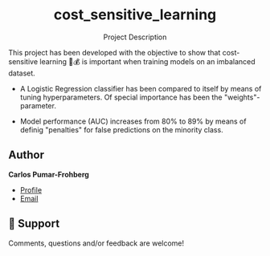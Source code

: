 <h1 align="center">cost_sensitive_learning</h1>
<p align="center">Project Description</p>

This project has been developed with the objective to show that cost-sensitive learning 🔨💰 is important when training models on an imbalanced dataset. 

* A Logistic Regression classifier has been compared to itself by means of tuning hyperparameters. Of special importance has been the "weights"- parameter.

* Model	performance (AUC) increases from 80% to 89% by means of definig "penalties" for false predictions on the minority class.


## Author

**Carlos Pumar-Frohberg**

- [Profile](https://github.com/cpumarfrohberg)
- [Email](mailto:cpumarfrohberg@gmail.com?subject=Hi "Hi!")


## 🤝 Support

Comments, questions and/or feedback are welcome!
